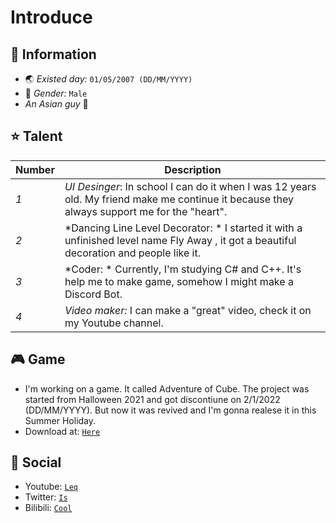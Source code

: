 # Introduce
## 📜 Information
- 🌏 *Existed day:* `01/05/2007 (DD/MM/YYYY)`
- 🧬 *Gender:* `Male`
- *An Asian guy* 🧑
## ⭐ Talent
Number | Description
--- | --- 
*1* | *UI Desinger*: In school I can do it when I was 12 years old. My friend make me continue it because they always support me for the "heart".
*2* | *Dancing Line Level Decorator: * I started it with a unfinished level name Fly Away , it got a beautiful decoration and people like it.
*3* | *Coder: * Currently, I'm studying C# and C++. It's help me to make game, somehow I might make a Discord Bot.
*4* | *Video maker:* I can make a "great" video, check it on my Youtube channel.
## 🎮 Game
- I'm working on a game. It called Adventure of Cube. The project was started from Halloween 2021 and got discontiune on 2/1/2022 (DD/MM/YYYY). But now it was revived and I'm gonna realese it in this Summer Holiday.
- Download at: [`Here`](https://github.com/ShiroUnity/Adventure-of-Cube)
## 👥 Social
- Youtube: [`Leq`](https://www.youtube.com/channel/UC-8r8fhJRF2wHhhqVQGROaQ)
- Twitter: [`Is`](https://twitter.com/Bell25101)
- Bilibili: [`Cool`](https://space.bilibili.com/2013775816?spm_id_from=333.337.search-card.all.click)
